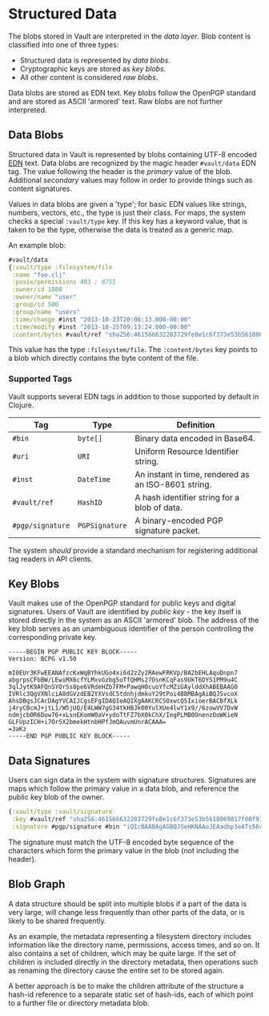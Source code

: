Structured Data
===============

The blobs stored in Vault are interpreted in the _data layer_. Blob content is
classified into one of three types:
- Structured data is represented by _data blobs_.
- Cryptographic keys are stored as _key blobs_.
- All other content is considered _raw blobs_.

Data blobs are stored as EDN text. Key
blobs follow the OpenPGP standard and are stored as ASCII 'armored' text. Raw
blobs are not further interpreted.

## Data Blobs

Structured data in Vault is represented by blobs containing UTF-8 encoded
[EDN](https://github.com/edn-format/edn) text. Data blobs are recognized by the
magic header `#vault/data` EDN tag. The value following the header is the
_primary_ value of the blob. Additional _secondary_ values may follow in order
to provide things such as content signatures.

Values in data blobs are given a 'type'; for basic EDN values like strings,
numbers, vectors, etc., the type is just their class. For maps, the system
checks a special `:vault/type` key. If this key has a keyword value, that is
taken to be the type, otherwise the data is treated as a generic map.

An example blob:

```clojure
#vault/data
{:vault/type :filesystem/file
 :name "foo.clj"
 :posix/permissions 493 ; 0755
 :owner/id 1000
 :owner/name "user"
 :group/id 500
 :group/name "users"
 :time/change #inst "2013-10-23T20:06:13.000-00:00"
 :time/modify #inst "2013-10-25T09:13:24.000-00:00"
 :content/bytes #vault/ref "sha256:461566632203729fe8e1c6f373e53b5618069817f00f916cceb451853e0b9f75"}
```

This value has the type `:filesystem/file`. The `:content/bytes` key points to a
blob which directly contains the byte content of the file.

### Supported Tags

Vault supports several EDN tags in addition to those supported by default in
Clojure.

| Tag              | Type           | Definition |
|------------------|----------------|------------|
| `#bin`           | `byte[]`       | Binary data encoded in Base64.
| `#uri`           | `URI`          | Uniform Resource Identifier string.
| `#inst`          | `DateTime`     | An instant in time, rendered as an ISO-8601 string.
| `#vault/ref`     | `HashID`       | A hash identifier string for a blob of data.
| `#pgp/signature` | `PGPSignature` | A binary-encoded PGP signature packet.

The system _should_ provide a standard mechanism for registering additional tag
readers in API clients.

## Key Blobs

Vault makes use of the OpenPGP standard for public keys and digital signatures.
Users of Vault are identified by _public key_ - the key itself is stored
directly in the system as an ASCII 'armored' blob. The address of the key blob
serves as an unambiguous identifier of the person controlling the corresponding
private key.

```
-----BEGIN PGP PUBLIC KEY BLOCK-----
Version: BCPG v1.50

mI0EUr3KFwEEANAfzcKxWqBYhkUGo4xi6d2zZy2RAewFRKVp/BA2bEHLAquDnpn7
abgrpsCFbBW/LEwiMX6cfYLMxvGzbg5oTfQHMs27OsnKCqFas9UkT6DYS1PM9u4C
3qlJytK9AFQnSYOrSs8pe6VRdeHZb7FM+PawqH0cuoYfcMZiGAylddXhABEBAAG0
IVRlc3QgVXNlciA8dGVzdEB2YXVsdC5tdnhjdmkuY29tPoi4BBMBAgAiBQJSvcoX
AhsDBgsJCAcDAgYVCAIJCgsEFgIDAQIeAQIXgAAKCRCSOxwcQ5IxioerBACBfXLk
j4ryCBcmJ+jtL1/W5jUQ/E4LWW7gG34tkHBJk00YulXUe4lwY1x9//6zowVV7DvW
ndmjcb0R6Duw76+xLsnEKomW0aV+ydoTtFZ7bX0kChX/IegPLMB0OnenzOoWKieN
GLFUpzICH+i7Or5X2bmekHtnbHPfJmQAuvmUnrACAAA=
=3aKz
-----END PGP PUBLIC KEY BLOCK-----
```

## Data Signatures

Users can sign data in the system with signature structures. Signatures are maps
which follow the primary value in a data blob, and reference the public key blob
of the owner.

```clojure
{:vault/type :vault/signature
 :key #vault/ref "sha256:461566632203729fe8e1c6f373e53b5618069817f00f916cceb451853e0b9f75"
 :signature #pgp/signature #bin "iQIcBAABAgAGBQJSeHKNAAoJEAadbp3eATs56ckP/2W5QsCPH5SMr..."}
```

The signature must match the UTF-8 encoded byte sequence of the characters which
form the primary value in the blob (not including the header).

## Blob Graph

A data structure should be split into multiple blobs if a part of the data is
very large, will change less frequently than other parts of the data, or
is likely to be shared frequently.

As an example, the metadata representing a filesystem directory includes
information like the directory name, permissions, access times, and so on. It
also contains a set of children, which may be quite large. If the set of
children is included directly in the directory metadata, then operations such as
renaming the directory cause the entire set to be stored again.

A better approach is be to make the children attribute of the structure a
hash-id reference to a separate static set of hash-ids, each of which point to a
further file or directory metadata blob.
